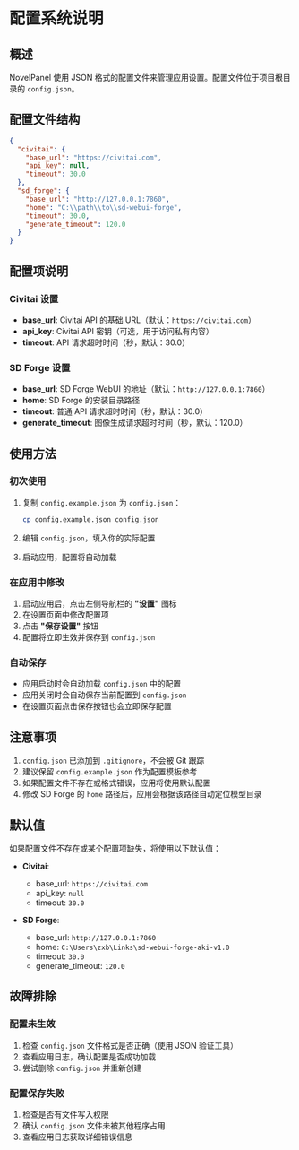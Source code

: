 # 配置系统说明

## 概述

NovelPanel 使用 JSON 格式的配置文件来管理应用设置。配置文件位于项目根目录的 `config.json`。

## 配置文件结构

```json
{
  "civitai": {
    "base_url": "https://civitai.com",
    "api_key": null,
    "timeout": 30.0
  },
  "sd_forge": {
    "base_url": "http://127.0.0.1:7860",
    "home": "C:\\path\\to\\sd-webui-forge",
    "timeout": 30.0,
    "generate_timeout": 120.0
  }
}
```

## 配置项说明

### Civitai 设置

- **base_url**: Civitai API 的基础 URL（默认：`https://civitai.com`）
- **api_key**: Civitai API 密钥（可选，用于访问私有内容）
- **timeout**: API 请求超时时间（秒，默认：30.0）

### SD Forge 设置

- **base_url**: SD Forge WebUI 的地址（默认：`http://127.0.0.1:7860`）
- **home**: SD Forge 的安装目录路径
- **timeout**: 普通 API 请求超时时间（秒，默认：30.0）
- **generate_timeout**: 图像生成请求超时时间（秒，默认：120.0）

## 使用方法

### 初次使用

1. 复制 `config.example.json` 为 `config.json`：
   ```bash
   cp config.example.json config.json
   ```

2. 编辑 `config.json`，填入你的实际配置

3. 启动应用，配置将自动加载

### 在应用中修改

1. 启动应用后，点击左侧导航栏的 **"设置"** 图标
2. 在设置页面中修改配置项
3. 点击 **"保存设置"** 按钮
4. 配置将立即生效并保存到 `config.json`

### 自动保存

- 应用启动时会自动加载 `config.json` 中的配置
- 应用关闭时会自动保存当前配置到 `config.json`
- 在设置页面点击保存按钮也会立即保存配置

## 注意事项

1. `config.json` 已添加到 `.gitignore`，不会被 Git 跟踪
2. 建议保留 `config.example.json` 作为配置模板参考
3. 如果配置文件不存在或格式错误，应用将使用默认配置
4. 修改 SD Forge 的 `home` 路径后，应用会根据该路径自动定位模型目录

## 默认值

如果配置文件不存在或某个配置项缺失，将使用以下默认值：

- **Civitai**:
  - base_url: `https://civitai.com`
  - api_key: `null`
  - timeout: `30.0`

- **SD Forge**:
  - base_url: `http://127.0.0.1:7860`
  - home: `C:\Users\zxb\Links\sd-webui-forge-aki-v1.0`
  - timeout: `30.0`
  - generate_timeout: `120.0`

## 故障排除

### 配置未生效

1. 检查 `config.json` 文件格式是否正确（使用 JSON 验证工具）
2. 查看应用日志，确认配置是否成功加载
3. 尝试删除 `config.json` 并重新创建

### 配置保存失败

1. 检查是否有文件写入权限
2. 确认 `config.json` 文件未被其他程序占用
3. 查看应用日志获取详细错误信息

